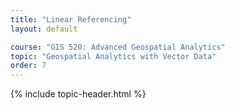 ```yaml
---
title: "Linear Referencing"
layout: default

course: "GIS 520: Advanced Geospatial Analytics"
topic: "Geospatial Analytics with Vector Data"
order: 7
---
```


{% include topic-header.html %}